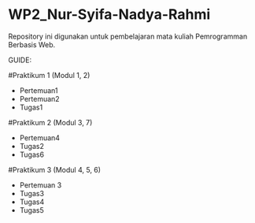 # WP2_Nur-Syifa-Nadya-Rahmi

Repository ini digunakan untuk pembelajaran mata kuliah Pemrogramman Berbasis Web.

GUIDE:

#Praktikum 1 (Modul 1, 2)
- Pertemuan1
- Pertemuan2
- Tugas1

#Praktikum 2 (Modul 3, 7)
- Pertemuan4
- Tugas2
- Tugas6

#Praktikum 3 (Modul 4, 5, 6)
- Pertemuan 3
- Tugas3
- Tugas4
- Tugas5
